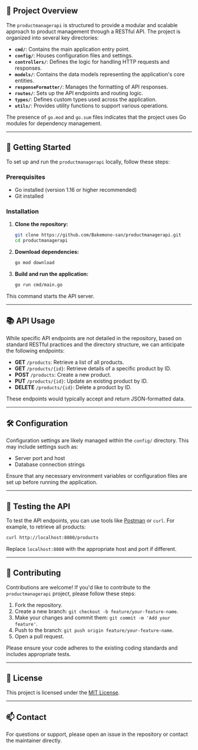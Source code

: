 ## 🧰 Project Overview

The `productmanagerapi` is structured to provide a modular and scalable approach to product management through a RESTful API. The project is organized into several key directories:

* **`cmd/`**: Contains the main application entry point.
* **`config/`**: Houses configuration files and settings.
* **`controllers/`**: Defines the logic for handling HTTP requests and responses.
* **`models/`**: Contains the data models representing the application's core entities.
* **`responseFormatter/`**: Manages the formatting of API responses.
* **`routes/`**: Sets up the API endpoints and routing logic.
* **`types/`**: Defines custom types used across the application.
* **`utils/`**: Provides utility functions to support various operations.

The presence of `go.mod` and `go.sum` files indicates that the project uses Go modules for dependency management.

---

## 🚀 Getting Started

To set up and run the `productmanagerapi` locally, follow these steps:

### Prerequisites

* Go installed (version 1.16 or higher recommended)
* Git installed

### Installation

1. **Clone the repository:**

   ```bash
   git clone https://github.com/Bakemono-san/productmanagerapi.git
   cd productmanagerapi
   ```



2. **Download dependencies:**

   ```bash
   go mod download
   ```



3. **Build and run the application:**

   ```bash
   go run cmd/main.go
   ```



This command starts the API server.

---

## 📚 API Usage

While specific API endpoints are not detailed in the repository, based on standard RESTful practices and the directory structure, we can anticipate the following endpoints:

* **GET** `/products`: Retrieve a list of all products.
* **GET** `/products/{id}`: Retrieve details of a specific product by ID.
* **POST** `/products`: Create a new product.
* **PUT** `/products/{id}`: Update an existing product by ID.
* **DELETE** `/products/{id}`: Delete a product by ID.

These endpoints would typically accept and return JSON-formatted data.

---

## 🛠️ Configuration

Configuration settings are likely managed within the `config/` directory. This may include settings such as:

* Server port and host
* Database connection strings

Ensure that any necessary environment variables or configuration files are set up before running the application.

---

## 🧪 Testing the API

To test the API endpoints, you can use tools like [Postman](https://www.postman.com/) or `curl`. For example, to retrieve all products:

```bash
curl http://localhost:8080/products
```



Replace `localhost:8080` with the appropriate host and port if different.

---

## 🤝 Contributing

Contributions are welcome! If you'd like to contribute to the `productmanagerapi` project, please follow these steps:

1. Fork the repository.
2. Create a new branch: `git checkout -b feature/your-feature-name`.
3. Make your changes and commit them: `git commit -m 'Add your feature'`.
4. Push to the branch: `git push origin feature/your-feature-name`.
5. Open a pull request.

Please ensure your code adheres to the existing coding standards and includes appropriate tests.

---

## 📄 License

This project is licensed under the [MIT License](LICENSE).

---

## 📫 Contact

For questions or support, please open an issue in the repository or contact the maintainer directly.
